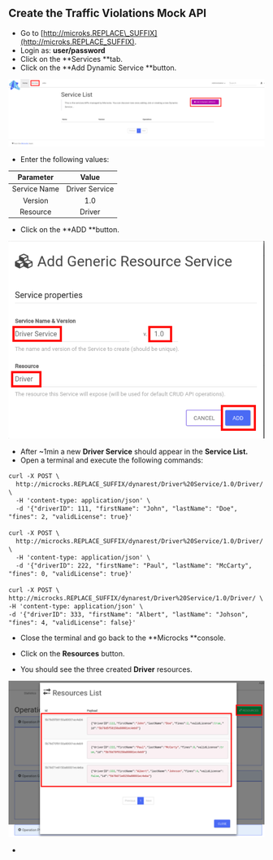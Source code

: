 ## Create the Traffic Violations Mock API

* Go to [http://microks.REPLACE\_SUFFIX](http://microks.REPLACE_SUFFIX).
* Login as: **user/password**
* Click on the **Services **tab.
* Click on the **Add Dynamic Service **button.

![](/assets/microcks-new-service.png)

* Enter the following values:

| Parameter | Value |
| :---: | :---: |
| Service Name | Driver Service |
| Version | 1.0 |
| Resource | Driver |

* Click on the **ADD **button.

![](/assets/microcks-add-dyn-service.png)

* After ~1min a new **Driver Service** should appear in the **Service List.**
* Open a terminal and execute the following commands:

```
curl -X POST \
  http://microcks.REPLACE_SUFFIX/dynarest/Driver%20Service/1.0/Driver/ \
  -H 'content-type: application/json' \
  -d '{"driverID": 111, "firstName": "John", "lastName": "Doe", "fines": 2, "validLicense": true}'
  
curl -X POST \
  http://microcks.REPLACE_SUFFIX/dynarest/Driver%20Service/1.0/Driver/ \
  -H 'content-type: application/json' \
  -d '{"driverID": 222, "firstName": "Paul", "lastName": "McCarty", "fines": 0, "validLicense": true}'
  
curl -X POST \
http://microcks.REPLACE_SUFFIX/dynarest/Driver%20Service/1.0/Driver/ \
-H 'content-type: application/json' \
-d '{"driverID": 333, "firstName": "Albert", "lastName": "Johson", "fines": 4, "validLicense": false}'

```

* Close the terminal and go back to the **Microcks **console.

* Click on the **Resources** button.

* You should see the three created **Driver** resources.

![](/assets/microcks-resources.png)

* 


